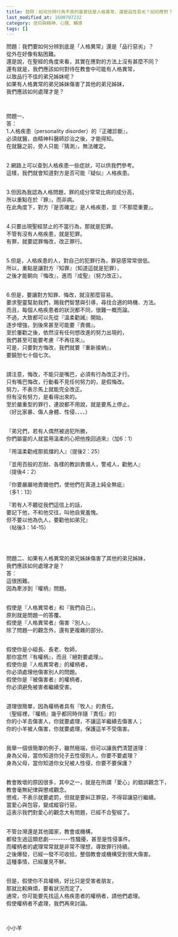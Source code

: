 ```yaml
---
title: 發問：如何分辨行為不良的基督徒是人格異常，還是品性惡劣？如何應對？
last_modified_at: 1600707232
category: 信仰與精神、心理、輔導
tags: []
---
```


<p>問題：我們要如何分辨到底是「人格異常」還是「品行惡劣」？<br/>
從外在好像有點困難。<br/>
還是說，在聖經的角度來看，其實在應對的方法上沒有甚麼不同？<br/>
還有就是，我們應該如何對待在教會中可能有人格異常，<br/>
以致品行不佳的弟兄姊妹呢？<br/>
如果有人格異常的弟兄姊妹傷害了其他的弟兄姊妹，<br/>
我們應該如何處理才是？</p>
<p> </p>
<p>問題一、<br/>
答：<br/>
1.人格疾患（personality disorder）的『正確診斷』，<br/>
必須就醫，由精神科醫師診治之後，才能得知。<br/>
在就醫之前，旁人只能『猜測』，無法確定。</p>
<p><br/>
2.網路上可以查到人格疾患一些症狀，可以供我們參考。<br/>
這樣，我們就會知道對方是否可能『疑似』人格疾患。</p>
<p><br/>
3.但因為我認為人格問題，罪的成分常常比病的成分高，<br/>
所以重點在於『罪』，而非病。<br/>
在此角度下，對方『是否確定』是人格疾患，並『不那麼重要』。</p>
<p><br/>
4.只要出現聖經禁止的不當行為，那就是犯罪。<br/>
不管有沒有人格疾患，就是犯罪。<br/>
有罪，就要認罪悔改，改正罪行。</p>
<p><br/>
5.但是，人格疾患的人，對自己的犯罪行為，罪惡感常常很低。<br/>
所以，重點是讓對方『知罪』（知道這就是犯罪），<br/>
之後才能朝向『悔改』，進而『成聖』（努力改正）。</p>
<p><br/>
6.但是，要讓對方知罪、悔改，就沒那麼容易。<br/>
要求聖靈幫助我們，賜我們智慧與引導，尋找合適的時機、方法。<br/>
而且，每個人格疾患者的狀況都不同，很難一概而論。<br/>
不過，大致都可以先從『溫柔勸誡』開始，<br/>
逐步增強，到後來甚至可能要『責備』。<br/>
至於屢勸之後，依然沒有任何想改進的努力出現的，<br/>
我們甚至可能要考慮『不再往來』。<br/>
可是，只要對方悔改，我們就要『重新接納』，<br/>
要饒恕七十個七次。</p>
<p><br/>
請注意，悔改，不能只是嘴巴，必須有行為改正才行。<br/>
只有嘴巴悔改，行動看不見任何努力的，是假悔改。<br/>
努力，不表示馬上就能完全改正。<br/>
但有沒有努力，是看得出來的。<br/>
至於嚴重型的罪行，連說都不用說，就是要馬上停止。<br/>
（好比家暴、傷人身體、性侵、、、、）</p>
<p><br/>
『弟兄們，若有人偶然被過犯所勝，<br/>
你們屬靈的人就當用溫柔的心把他挽回過來』（加6：1）</p>
<p>『用溫柔勸戒那抵擋的人』（提後2：25）</p>
<p>『並用百般的忍耐、各樣的教訓責備人，警戒人，勸勉人』<br/>
（提後4：2）</p>
<p>『你要嚴嚴地責備他們，使他們在真道上純全無疵』<br/>
（多1：13）</p>
<p>『若有人不聽從我們這信上的話，<br/>
要記下他，不和他交往，叫他自覺羞愧。<br/>
但不要以他為仇人，要勸他如弟兄』<br/>
（帖後3：14-15）</p>
<p> </p>
<p><br/>
問題二、如果有人格異常的弟兄姊妹傷害了其他的弟兄姊妹，<br/>
我們應該如何處理才是？<br/>
答：<br/>
這很困難。<br/>
因為牽涉到『權柄』問題。</p>
<p><br/>
假使是『人格異常者』和『我們自己』，<br/>
原則就是問題一的答覆。<br/>
假使是『人格異常者』傷害『別人』，<br/>
除了問題一的觀念外，還有更複雜的部分。</p>
<p><br/>
假使你是小組長、長老、牧師，<br/>
那你當然『有權柄』，而且『絕對要處理』。<br/>
假使你是『人格異常者』的權柄者，<br/>
你必須處理他傷害別人的問題。<br/>
假使你是『被傷害者』的權柄者，<br/>
你必須避免被害者繼續受害。</p>
<p><br/>
道理很簡單，因為權柄者具有『牧人』的責任。<br/>
（聖經裡，『權柄』幾乎都同時伴隨『責任』的）<br/>
你的小羊去傷害人，你就要處理，不讓這羊繼續去傷害人；<br/>
你的小羊被人傷害，你就要處理，保護這羊不受傷害。</p>
<p><br/>
我舉一個很簡單的例子，雖然極端，但可以讓我們清楚道理：<br/>
身為父母，當你知道你兒子去性侵別人，你要不要處理？<br/>
身為父母，當你知道你女兒被人性侵，你要不要保護？</p>
<p><br/>
教會敗壞的原因很多，其中之一，就是在所謂「愛心」的錯誤觀念下，<br/>
教會毫無紀律與懲戒觀念。<br/>
懲戒，不表示就要處罰，但就是要糾正罪惡，不得容讓惡行繼續。<br/>
當愛心與包容，變成縱容行惡，<br/>
這表示我們對愛心的觀念大有問題，已經不合聖經了。</p>
<p><br/>
不管台灣還是其他國家，教會或機構，<br/>
都發生過這類悲劇---------性騷擾，甚至是性侵事件。<br/>
而權柄者的處理常常就是非常不理想，導致罪行持續。<br/>
之後爆發，已經一發不可收拾，整個教會或機構受到很大傷害。<br/>
這種事情，已經屢見不鮮。</p>
<p><br/>
但是，假使你不具權柄，好比只是受害者朋友，<br/>
那就比較麻煩，要看狀況而定了。<br/>
通常，你可能要先找這人格疾患者的權柄者，請他們處理。<br/>
假使權柄者不處理，我們再來討論。</p>
<p> </p>
<p>小小羊</p>
